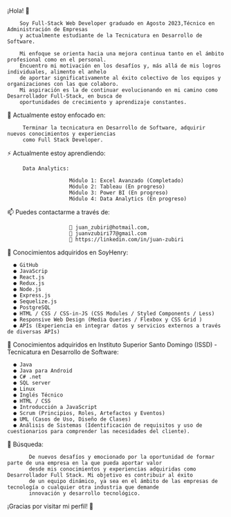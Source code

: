 
¡Hola! 👋

        Soy Full-Stack Web Developer graduado en Agosto 2023,Técnico en Administración de Empresas
        y actualmente estudiante de la Tecnicatura en Desarrollo de Software.

        Mi enfoque se orienta hacia una mejora continua tanto en el ámbito profesional como en el personal. 
        Encuentro mi motivación en los desafíos y, más allá de mis logros individuales, alimento el anhelo 
        de aportar significativamente al éxito colectivo de los equipos y organizaciones con las que colaboro.
        Mi aspiración es la de continuar evolucionando en mi camino como Desarrollador Full-Stack, en busca de 
        oportunidades de crecimiento y aprendizaje constantes. 

      
🔭 Actualmente estoy enfocado en:

         Terminar la tecnicatura en Desarrollo de Software, adquirir nuevos conocimientos y experiencias
         como Full Stack Developer.


⚡️ Actualmente estoy aprendiendo:

         Data Analytics:

                        Módulo 1: Excel Avanzado (Completado)                
                        Módulo 2: Tableau (En progreso)
                        Módulo 3: Power BI (En progreso)
                        Módulo 4: Data Analytics (En progreso)


📫 Puedes contactarme a través de:

                        📨 juan_zubiri@hotmail.com,               
                        📨 juanvzubiri77@gmail.com              
                        🔗 https://linkedin.com/in/juan-zubiri
                  

🚀 Conocimientos adquiridos en SoyHenry:

      ● GitHub
      ● JavaScrip
      ● React.js
      ● Redux.js
      ● Node.js
      ● Express.js
      ● Sequelize.js
      ● PostgreSQL
      ● HTML / CSS / CSS-in-JS (CSS Modules / Styled Components / Less)
      ● Responsive Web Design (Media Queries / Flexbox y CSS Grid )
      ● APIs (Experiencia en integrar datos y servicios externos a través de diversas APIs)
  

🚀 Conocimientos adquiridos en Instituto Superior Santo Domingo (ISSD) - Tecnicatura en Desarrollo de Software:

      ● Java
      ● Java para Android
      ● C# .net
      ● SQL server
      ● Linux
      ● Inglés Técnico
      ● HTML / CSS
      ● Introducción a JavaScript
      ● Scrum (Principios, Roles, Artefactos y Eventos)
      ● UML (Casos de Uso, Diseño de Clases)
      ● Análisis de Sistemas (Identificación de requisitos y uso de cuestionarios para comprender las necesidades del cliente).


🔎 Búsqueda:

           De nuevos desafíos y emocionado por la oportunidad de formar parte de una empresa en la que pueda aportar valor 
           desde mis conocimientos y experiencias adquiridas como Desarrollador Full Stack. Mi objetivo es contribuir al éxito 
           de un equipo dinámico, ya sea en el ámbito de las empresas de tecnología o cualquier otra industria que demande 
           innovación y desarrollo tecnológico.
          

¡Gracias por visitar mi perfil! 🌟

  


